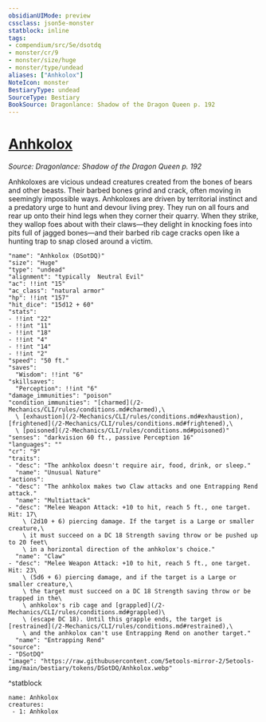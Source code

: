 ```yaml
---
obsidianUIMode: preview
cssclass: json5e-monster
statblock: inline
tags:
- compendium/src/5e/dsotdq
- monster/cr/9
- monster/size/huge
- monster/type/undead
aliases: ["Anhkolox"]
NoteIcon: monster
BestiaryType: undead
SourceType: Bestiary
BookSource: Dragonlance: Shadow of the Dragon Queen p. 192
---
```

# [Anhkolox](2-Mechanics/CLI/bestiary/undead/anhkolox-dsotdq.md)
*Source: Dragonlance: Shadow of the Dragon Queen p. 192*  

Anhkoloxes are vicious undead creatures created from the bones of bears and other beasts. Their barbed bones grind and crack, often moving in seemingly impossible ways. Anhkoloxes are driven by territorial instinct and a predatory urge to hunt and devour living prey. They run on all fours and rear up onto their hind legs when they corner their quarry. When they strike, they wallop foes about with their claws—they delight in knocking foes into pits full of jagged bones—and their barbed rib cage cracks open like a hunting trap to snap closed around a victim.

```statblock
"name": "Anhkolox (DSotDQ)"
"size": "Huge"
"type": "undead"
"alignment": "typically  Neutral Evil"
"ac": !!int "15"
"ac_class": "natural armor"
"hp": !!int "157"
"hit_dice": "15d12 + 60"
"stats":
- !!int "22"
- !!int "11"
- !!int "18"
- !!int "4"
- !!int "14"
- !!int "2"
"speed": "50 ft."
"saves":
  "Wisdom": !!int "6"
"skillsaves":
  "Perception": !!int "6"
"damage_immunities": "poison"
"condition_immunities": "[charmed](/2-Mechanics/CLI/rules/conditions.md#charmed),\
  \ [exhaustion](/2-Mechanics/CLI/rules/conditions.md#exhaustion), [frightened](/2-Mechanics/CLI/rules/conditions.md#frightened),\
  \ [poisoned](/2-Mechanics/CLI/rules/conditions.md#poisoned)"
"senses": "darkvision 60 ft., passive Perception 16"
"languages": ""
"cr": "9"
"traits":
- "desc": "The anhkolox doesn't require air, food, drink, or sleep."
  "name": "Unusual Nature"
"actions":
- "desc": "The anhkolox makes two Claw attacks and one Entrapping Rend attack."
  "name": "Multiattack"
- "desc": "Melee Weapon Attack: +10 to hit, reach 5 ft., one target. Hit: 17\
    \ (2d10 + 6) piercing damage. If the target is a Large or smaller creature,\
    \ it must succeed on a DC 18 Strength saving throw or be pushed up to 20 feet\
    \ in a horizontal direction of the anhkolox's choice."
  "name": "Claw"
- "desc": "Melee Weapon Attack: +10 to hit, reach 5 ft., one target. Hit: 23\
    \ (5d6 + 6) piercing damage, and if the target is a Large or smaller creature,\
    \ the target must succeed on a DC 18 Strength saving throw or be trapped in the\
    \ anhkolox's rib cage and [grappled](/2-Mechanics/CLI/rules/conditions.md#grappled)\
    \ (escape DC 18). Until this grapple ends, the target is [restrained](/2-Mechanics/CLI/rules/conditions.md#restrained),\
    \ and the anhkolox can't use Entrapping Rend on another target."
  "name": "Entrapping Rend"
"source":
- "DSotDQ"
"image": "https://raw.githubusercontent.com/5etools-mirror-2/5etools-img/main/bestiary/tokens/DSotDQ/Anhkolox.webp"
```
^statblock

```encounter-table
name: Anhkolox
creatures:
 - 1: Anhkolox
```